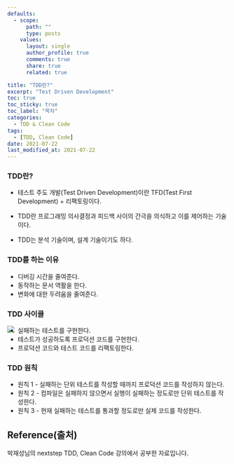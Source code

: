 ```yaml
---
defaults:
  - scope:
      path: ""
      type: posts
    values:
      layout: single
      author_profile: true
      comments: true
      share: true
      related: true

title: "TDD란?"
excerpt: "Test Driven Development"
toc: true
toc_sticky: true
toc_label: "목차"
categories:
  - TDD & Clean Code
tags:
  - [TDD, Clean Code]
date: 2021-07-22
last_modified_at: 2021-07-22
---
```


### TDD란?

- 테스트 주도 개발(Test Driven Development)이란 TFD(Test First Development) + 리팩토링이다.

- TDD란 프로그래밍 의사결정과 피드백 사이의 간극을 의식하고 이를 제어하는 기술이다.
- TDD는 분석 기술이며, 설계 기술이기도 하다.

### TDD를 하는 이유

- 디버깅 시간을 줄여준다.
- 동작하는 문서 역활을 한다.
- 변화에 대한 두려움을 줄여준다.



### TDD 사이클

<img src="https://user-images.githubusercontent.com/68231412/126656263-bd18b2ec-ec55-4c13-a8b9-dd08cf7b33ab.png" align="left">

- 실패하는 테스트를 구현한다.
- 테스트가 성공하도록 프로덕션 코드를 구현한다.
- 프로덕션 코드와 테스트 코드를 리팩토링한다.



### TDD 원칙

- 원칙 1 - 실패하는 단위 테스트를 작성할 때까지 프로덕션 코드를 작성하지 않는다.
- 원칙 2 - 컴파일은 실패하지 않으면서 실행이 실패하는 정도로만 단위 테스트를 작성한다.
- 원칙 3 - 현재 실패하는 테스트를 통과할 정도로만 실제 코드를 작성한다.



## Reference(출처)

박재성님의 nextstep TDD, Clean Code 강의에서 공부한 자료입니다.
